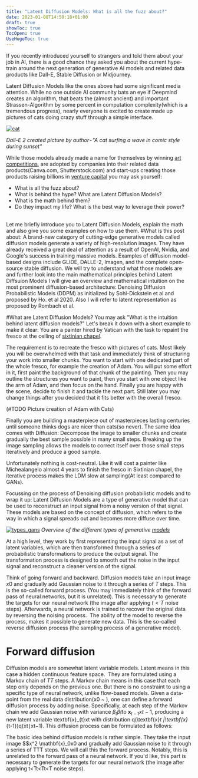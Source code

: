 ```yaml
---
title: "Latent Diffusion Models: What is all the fuzz about?"
date: 2023-01-08T14:50:18+01:00
draft: true
showToc: true
TocOpen: true
UseHugoToc: true
---
```


If you recently introduced yourself to strangers and told them about your job in AI, there is a good chance they asked you about the current hype-train around the next generation of generative AI models and related data products like Dall-E, Stable Diffusion or Midjourney.

Latent Diffusion Models like the ones above had some significant media attention. While no one outside AI community bats an eye if Deepmind creates an algorithm, that beats the (almost ancient) and important Strassen-Algorithm by some percent in computation complexity(which is a tremendous progress), nearly everyone is excited to create made up pictures of cats doing crazy stuff through a simple interface.

[![cat](/posts/latent_diffusion_models/images/cat.png)](/posts/latent_diffusion_models/images/cat.png)


*Dall-E 2 created picture by author - "A cat surfing a wave in comic style during sunset"*

While those models already made a name for themselves by winning [art competitions](https://news.artnet.com/art-world/colorado-artists-mad-ai-art-competition-2168495), are adopted by companies into their related data products(Canva.com, Shutterstock.com) and start-ups creating those products raising billions in [venture capital](https://www.bloomberg.com/news/articles/2022-10-17/digital-media-firm-stability-ai-raises-funds-at-1-billion-value) you may ask yourself:
<ul>
<li>What is all the fuzz about? </li>
<li>What is behind the hype? What are Latent Diffusion Models? </li>
<li>What is the math behind them? </li>
<li>Do they impact my life? What is the best way to leverage their power? </li> 
</ul>
Let me briefly introduce you to Latent Diffusion Models, explain the math and also give you some examples on how to use them.
#What is this post about:
A brand-new category of cutting-edge generative models called diffusion models generate a variety of high-resolution images.
They have already received a great deal of attention as a result of OpenAI, Nvidia, and Google's success in training massive models.
Examples of diffusion model-based designs include GLIDE, DALLE-2, Imagen, and the complete open-source stable diffusion.
We will try to understand what those models are and further look into the main mathematical principles behind Latent Diffsuion Models
I will give an overview and mathematical intuition on the most prominent diffusion-based architecture: Denoising Diffusion Probabilistic Models (DDPM) as initialized by Sohl-Dickstein et al and proposed by Ho. et al 2020. Also I will refer to latent representation as proposed by Rombach et al.

#What are Latent Diffusion Models?
You may ask "What is the intuition behind latent diffusion models?"
Let's break it down with a short example to make it clear:
You are a painter hired by Vatican with the task to repaint the fresco at the ceiling of [sixtinian chapel](https://de.wikipedia.org/wiki/Sixtinische_Kapelle#/media/Datei:CAPPELLA_SISTINA_Ceiling.jpg).

The requirement is to recreate the fresco with pictures of cats.
Most likely you will be overwhelmed with that task and immediately think of structuring your work into smaller chunks. You want to start with one dedicated part of the whole fresco, for example the creation of Adam. You will put some effort in it, first paint the background of that chunk of the painting. Then you may outline the structures you want to paint, then you start with one object like the arm of Adam,  and then focus on the hand. Finally you are happy with the scene, decide to finish it and tackle the next part. Still later you may change things after you decided that it fits better with the overall fresco.

(#TODO Picture creation of Adam with Cats)

Finally you are building a masterpiece out of masterpieces lasting centuries until someone thinks dogs are nicer than cats(so never).
The same idea comes with Diffusion: Decompose the image to smaller chunks and create gradually the best sample possible in many small steps. Breaking up the image sampling allows the models to correct itself over those small steps iteratively and produce a good sample.

Unfortunately nothing is cost-neutral. Like it will cost a painter like Michealangelo almost 4 years to finish the fresco in Sixtinian chapel, the iterative process makes the LDM slow at sampling(At least compared to GANs).

Focussing on the process of Denoising diffusion probabilistic models and to wrap it up: Latent Diffusion Models are a type of generative model that can be used to reconstruct an input signal from a noisy version of that signal. These models are based on the concept of diffusion, which refers to the way in which a signal spreads out and becomes more diffuse over time.

[![types_gans](/posts/latent_diffusion_models/images/types_gans.png)](/posts/latent_diffusion_models/images/types_gans.png)
*Overview of the different types of generative [models](https://lilianweng.github.io/posts/2021-07-11-diffusion-models/HowdoestheDiffusionprocesswork?)*

At a high level, they work by first representing the input signal as a set of latent variables, which are then transformed through a series of probabilistic transformations to produce the output signal. The transformation process is designed to smooth out the noise in the input signal and reconstruct a cleaner version of the signal.

Think of going forward and backward. Diffusion models take an input image $x0$​ and gradually add Gaussian noise to it through a series of $T$ steps. This is the so-called forward process. (You may immediately think of the forward pass of neural networks, but it is unrelated). This is necessary to generate the targets for our neural network (the image after applying $t < T$ noise steps). Afterwards, a neural network is trained to recover the original data by reversing the noising process. 
The ability of the model to reverse the process, makes it possible to generate new data. This is the so-called reverse diffusion process (the sampling process of a generative model).

# Forward diffusion

Diffusion models are somewhat latent variable models. Latent means in this case a hidden continuous feature space. 
They are formulated using a Markov chain of $TT$ steps. A Markov chain means in this case that each step only depends on the previous one. But there is no constraint to using a specific type of neural network, unlike flow-based models.
Given a data-point from the real data distribution(x0 ~ ), one can define a forward diffusion process by adding noise. Specifically, at each step of the Markov chain we add Gaussian noise with variance $\beta_{t} βt​$ to $\textbf{x}_{t-1}xt−1$​, producing a new latent variable \textbf{x}_{t}xt​ with distribution q(\textbf{x}_t |\textbf{x}_{t-1})q(xt​∣xt−1​). This diffusion process can be formulated as follows:

The basic idea behind diffusion models is rather simple. They take the input image $$x^2 \\mathbf{x}\_0x0​ and gradually add Gaussian noise to it through a series of TTT steps. We will call this the forward process. Notably, this is unrelated to the forward pass of a neural network. If you'd like, this part is necessary to generate the targets for our neural network (the image after applying t<Tt<Tt<T noise steps).